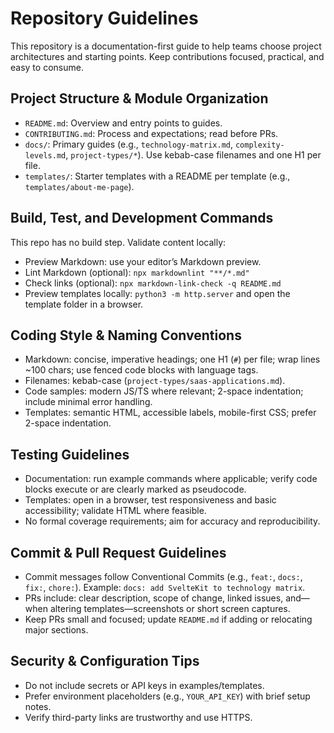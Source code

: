 # Repository Guidelines

This repository is a documentation-first guide to help teams choose project architectures and starting points. Keep contributions focused, practical, and easy to consume.

## Project Structure & Module Organization
- `README.md`: Overview and entry points to guides.
- `CONTRIBUTING.md`: Process and expectations; read before PRs.
- `docs/`: Primary guides (e.g., `technology-matrix.md`, `complexity-levels.md`, `project-types/*`). Use kebab-case filenames and one H1 per file.
- `templates/`: Starter templates with a README per template (e.g., `templates/about-me-page`).

## Build, Test, and Development Commands
This repo has no build step. Validate content locally:
- Preview Markdown: use your editor’s Markdown preview.
- Lint Markdown (optional): `npx markdownlint "**/*.md"`
- Check links (optional): `npx markdown-link-check -q README.md`
- Preview templates locally: `python3 -m http.server` and open the template folder in a browser.

## Coding Style & Naming Conventions
- Markdown: concise, imperative headings; one H1 (`#`) per file; wrap lines ~100 chars; use fenced code blocks with language tags.
- Filenames: kebab-case (`project-types/saas-applications.md`).
- Code samples: modern JS/TS where relevant; 2-space indentation; include minimal error handling.
- Templates: semantic HTML, accessible labels, mobile-first CSS; prefer 2-space indentation.

## Testing Guidelines
- Documentation: run example commands where applicable; verify code blocks execute or are clearly marked as pseudocode.
- Templates: open in a browser, test responsiveness and basic accessibility; validate HTML where feasible.
- No formal coverage requirements; aim for accuracy and reproducibility.

## Commit & Pull Request Guidelines
- Commit messages follow Conventional Commits (e.g., `feat:`, `docs:`, `fix:`, `chore:`). Example: `docs: add SvelteKit to technology matrix`.
- PRs include: clear description, scope of change, linked issues, and—when altering templates—screenshots or short screen captures.
- Keep PRs small and focused; update `README.md` if adding or relocating major sections.

## Security & Configuration Tips
- Do not include secrets or API keys in examples/templates.
- Prefer environment placeholders (e.g., `YOUR_API_KEY`) with brief setup notes.
- Verify third-party links are trustworthy and use HTTPS.

